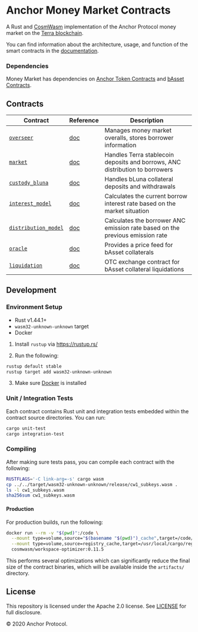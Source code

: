# Anchor Money Market Contracts
A Rust and [CosmWasm](https://cosmwasm.com/) implementation of the Anchor Protocol money market on the [Terra blockchain](https://terra.money).

You can find information about the architecture, usage, and function of the smart contracts in the [documentation](https://app.gitbook.com/@anchor-protocol/s/anchor-2/smart-contracts/money-market).

### Dependencies

Money Market has dependencies on [Anchor Token Contracts](https://github.com/anchor-protocol/anchor-token-contracts) and [bAsset Contracts](https://github.com/Anchor-Protocol/anchor-bAsset-contracts).

## Contracts

| Contract                                               | Reference                                                                                                      | Description                                                                   |
| ------------------------------------------------------ | -------------------------------------------------------------------------------------------------------------- | ----------------------------------------------------------------------------- |
| [`overseer`](./contracts/overseer)                     | [doc](https://app.gitbook.com/@anchor-protocol/s/anchor-2/smart-contracts/money-market/overseer)               | Manages money market overalls, stores borrower information                    |
| [`market`](../contracts/market)                        | [doc](https://app.gitbook.com/@anchor-protocol/s/anchor-2/smart-contracts/money-market/market)                 | Handles Terra stablecoin deposits and borrows, ANC distribution to borrowers  |
| [`custody_bluna`](./contracts/custody_bluna)           | [doc](https://app.gitbook.com/@anchor-protocol/s/anchor-2/smart-contracts/money-market/custody-bluna-specific) | Handles bLuna collateral deposits and withdrawals                             |
| [`interest_model`](./contracts/interest_model)         | [doc](https://app.gitbook.com/@anchor-protocol/s/anchor-2/smart-contracts/money-market/interest_model)         | Calculates the current borrow interest rate based on the market situation     |
| [`distribution_model`](./contracts/distribution_model) | [doc](https://app.gitbook.com/@anchor-protocol/s/anchor-2/smart-contracts/money-market/distribution_model)     | Calculates the borrower ANC emission rate based on the previous emission rate |
| [`oracle`](./contracts/oracle)                         | [doc](https://app.gitbook.com/@anchor-protocol/s/anchor-2/smart-contracts/money-market/oracle)                 | Provides a price feed for bAsset collaterals                                  |
| [`liquidation`](./contracts/liquidation)               | [doc](https://app.gitbook.com/@anchor-protocol/s/anchor-2/smart-contracts/liquidations/liquidation-contract)   | OTC exchange contract for bAsset collateral liquidations                      |

## Development

### Environment Setup

- Rust v1.44.1+
- `wasm32-unknown-unknown` target
- Docker

1. Install `rustup` via https://rustup.rs/

2. Run the following:

```sh
rustup default stable
rustup target add wasm32-unknown-unknown
```

3. Make sure [Docker](https://www.docker.com/) is installed

### Unit / Integration Tests

Each contract contains Rust unit and integration tests embedded within the contract source directories. You can run:

```sh
cargo unit-test
cargo integration-test
```

### Compiling

After making sure tests pass, you can compile each contract with the following:

```sh
RUSTFLAGS='-C link-arg=-s' cargo wasm
cp ../../target/wasm32-unknown-unknown/release/cw1_subkeys.wasm .
ls -l cw1_subkeys.wasm
sha256sum cw1_subkeys.wasm
```

#### Production

For production builds, run the following:

```sh
docker run --rm -v "$(pwd)":/code \
  --mount type=volume,source="$(basename "$(pwd)")_cache",target=/code/target \
  --mount type=volume,source=registry_cache,target=/usr/local/cargo/registry \
  cosmwasm/workspace-optimizer:0.11.5
```

This performs several optimizations which can significantly reduce the final size of the contract binaries, which will be available inside the `artifacts/` directory.

## License

This repository is licensed under the Apache 2.0 license. See [LICENSE](./LICENSE) for full disclosure.

© 2020 Anchor Protocol.
